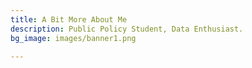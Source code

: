 ```yaml
---
title: A Bit More About Me
description: Public Policy Student, Data Enthusiast.
bg_image: images/banner1.png

---
```

